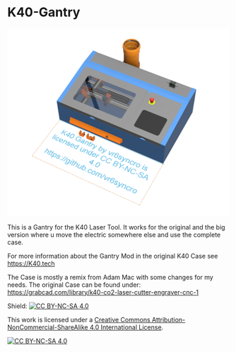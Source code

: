 # K40-Gantry

![Gantry V1](https://github.com/vr6syncro/K40-Gantry/blob/main/Gantry_v1.png)

This is a Gantry for the K40 Laser Tool. It works for the original and the big version where u move the electric somewhere else and use the complete case.

For more information about the Gantry Mod in the original K40 Case see https://K40.tech

The Case is mostly a remix from Adam Mac with some changes for my needs.
The original Case can be found under: https://grabcad.com/library/k40-co2-laser-cutter-engraver-cnc-1

Shield: [![CC BY-NC-SA 4.0][cc-by-nc-sa-shield]][cc-by-nc-sa]

This work is licensed under a
[Creative Commons Attribution-NonCommercial-ShareAlike 4.0 International License][cc-by-nc-sa].

[![CC BY-NC-SA 4.0][cc-by-nc-sa-image]][cc-by-nc-sa]

[cc-by-nc-sa]: http://creativecommons.org/licenses/by-nc-sa/4.0/
[cc-by-nc-sa-image]: https://licensebuttons.net/l/by-nc-sa/4.0/88x31.png
[cc-by-nc-sa-shield]: https://img.shields.io/badge/License-CC%20BY--NC--SA%204.0-lightgrey.svg

